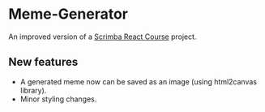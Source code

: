 # Meme-Generator

An improved version of a [Scrimba React Course](https://scrimba.com/learn/learnreact) project.

## New features
* A generated meme now can be saved as an image (using html2canvas library).
* Minor styling changes.
